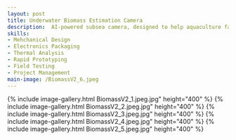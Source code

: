```yaml
---
layout: post
title: Underwater Biomass Estimation Camera
description:  AI-powered subsea camera, designed to help aquaculture farm operators better estimate the size and weight of fish stocks to help optimize production and reduce feeding costs.
skills: 
- Mehchanical Design
- Electronics Packaging
- Thermal Analysis
- Rapid Prototyping
- Field Testing
- Project Management
main-image: /BiomassV2_6.jpeg
---
```


{% include image-gallery.html BiomassV2_1.jpeg.jpg" height="400" %}
{% include image-gallery.html BiomassV2_2.jpeg.jpg" height="400" %}
{% include image-gallery.html BiomassV2_3.jpeg.jpg" height="400" %}
{% include image-gallery.html BiomassV2_4.jpeg.jpg" height="400" %}
{% include image-gallery.html BiomassV2_5.jpeg.jpg" height="400" %}
